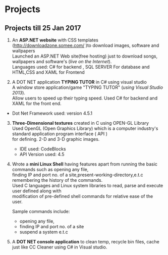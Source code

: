# Projects

## Projects till 25 Jan 2017

1. An **ASP.NET website** with CSS templates (http://downloadzone.somee.com/ )to download images, software and wallpapers  
    Launched an ASP.NET Web site(free hosting) just to download songs, wallpapers and software's (*live on the Internet*).   
    Languages used: C# for backend , SQL SERVER  For database and HTML,CSS and XAML for Frontend  
    
   
2. A DOT NET application **TYPING TUTOR** in C# using visual studio  
    A window store application/game "TYPING TUTOR" (*using Visual Studio 2013*).  
    Allow users to speed up their typing speed. Used C# for backend and XAML for the front end.
    
  * Dot Net Framework used: version 4.5.1
    
3. **Three-Dimensional textures** created in C using OPEN-GL Library  
   Used OpenGL (Open Graphics Library) which is a computer industry's standard application program interface ( API )   
   for defining. 2-D and 3-D  graphic images.

   * IDE used: CodeBlocks
   * API Version used: 4.5
 
 
 

4. Wrote a **mini Linux Shell** having features apart from running the basic commands such as opening any file,   
   finding IP and port no. of a site,present-working-directory,e.t.c  remembering the history of the commands.  
   Used C languages and Linux system libraries to read, parse and execute user defined along with   
   modification of pre-defined shell commands for relative ease of the user.
    
   Sample commands include:
    
   * opening any file, 
   * finding IP and port no. of a site
   * suspend a system e.t.c



5. A **DOT NET console application** to clean temp, recycle bin files, cache just like CC Cleaner using C# in Visual studio.
  

